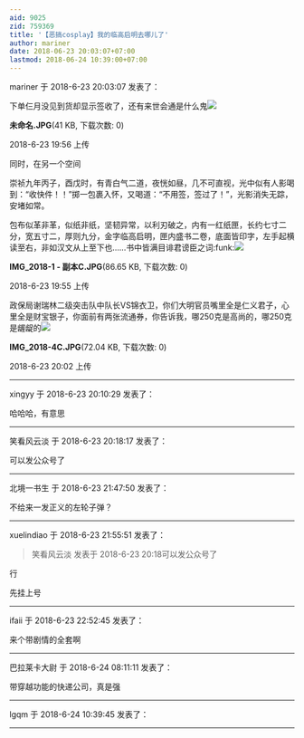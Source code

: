 ```yaml
---
aid: 9025
zid: 759369
title: '【恶搞cosplay】我的临高启明去哪儿了'
author: mariner
date: 2018-06-23 20:03:07+07:00
lastmod: 2018-06-24 10:39:00+07:00
---
```


mariner 于 2018-6-23 20:03:07 发表了：

下单仨月没见到货却显示签收了，还有来世会通是什么鬼![](https://cdn.jsdelivr.net/gh/lzjluzijie/beichao@main/static/img/195603emm3o3eeewnoynam.jpg)



**未命名.JPG**(41 KB, 下载次数: 0)



2018-6-23 19:56 上传



同时，在另一个空间

崇祯九年丙子，酉戊时，有青白气二道，夜恍如昼，几不可直视，光中似有人影喝到：“收快件！！”掷一包裹入怀，又喝道：“不用签，签过了！”，光影消失无踪，安堵如常。

包布似革非革，似纸非纸，坚韧异常，以利刃破之，内有一红纸匣，长约七寸二分，宽五寸二，厚则九分，金字临高启明，匣内盛书二卷，底面皆印字，左手起横读至右，非如汉文从上至下也……书中皆满目诽君谤臣之词:funk:![](https://cdn.jsdelivr.net/gh/lzjluzijie/beichao@main/static/img/195534macbl66q8c1c1qck.jpg)



**IMG\_2018-1 - 副本C.JPG**(86.65 KB, 下载次数: 0)



2018-6-23 19:55 上传



政保局谢瑞林二级突击队中队长VS锦衣卫，你们大明官员嘴里全是仁义君子，心里全是财宝银子，你面前有两张流通券，你告诉我，哪250克是高尚的，哪250克是龌龊的![](https://cdn.jsdelivr.net/gh/lzjluzijie/beichao@main/static/img/200204uhf7lk0o117ub7i3.jpg)



**IMG\_2018-4C.JPG**(72.04 KB, 下载次数: 0)



2018-6-23 20:02 上传

---------

xingyy 于 2018-6-23 20:10:29 发表了：

哈哈哈，有意思

---------

笑看风云淡 于 2018-6-23 20:18:17 发表了：

可以发公众号了

---------

北境一书生 于 2018-6-23 21:47:50 发表了：

不给来一发正义的左轮子弹？

---------

xuelindiao 于 2018-6-23 21:55:51 发表了：

> 笑看风云淡 发表于 2018-6-23 20:18可以发公众号了



行

先挂上号

---------

ifaii 于 2018-6-23 22:52:45 发表了：

来个带剧情的全套啊

---------

巴拉莱卡大尉 于 2018-6-24 08:11:11 发表了：

带穿越功能的快递公司，真是强

---------

lgqm 于 2018-6-24 10:39:45 发表了：



---------


